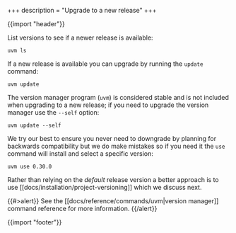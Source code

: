 +++
description = "Upgrade to a new release"
+++

{{import "header"}}

List versions to see if a newer release is available:

```text
uvm ls
```

If a new release is available you can upgrade by running the `update` command:

```
uvm update
```

The version manager program (`uvm`) is considered stable and is not included when upgrading to a new release; if you need to upgrade the version manager use the `--self` option:

```text
uvm update --self
```

We try our best to ensure you never need to downgrade by planning for backwards compatibility but we do make mistakes so if you need it the `use` command will install and select a specific version:

```text
uvm use 0.30.0
```

Rather than relying on the *default* release version a better approach is to use [[docs/installation/project-versioning]] which we discuss next.

{{#>alert}}
See the [[docs/reference/commands/uvm|version manager]] command reference for more information.
{{/alert}}

{{import "footer"}}
